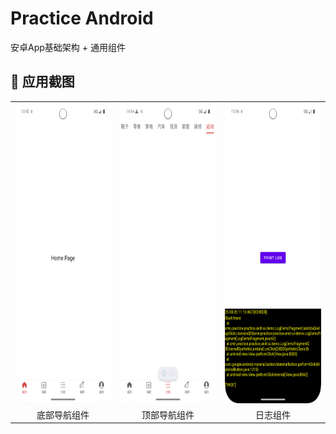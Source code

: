 # Practice Android 
安卓App基础架构 + 通用组件


## 📱 应用截图

<table>
  <tr>
    <td><img src="screenshots/bottom_tabs.png" width=270 height=480></td>
    <td><img src="screenshots/top_tabs.png" width=270 height=480></td>
    <td><img src="screenshots/log_demo.png" width=270 height=480></td>
  </tr>
  <tr>
    <td align="center">底部导航组件</td>
    <td align="center">顶部导航组件</td>
    <td align="center">日志组件</td>
  </tr>
</table>